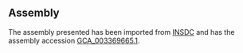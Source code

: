 
Assembly
--------

The assembly presented has been imported from 
[INSDC](http://www.insdc.org) and has the assembly accession
[GCA\_003369665.1](http://www.ebi.ac.uk/ena/data/view/GCA_003369665.1).

